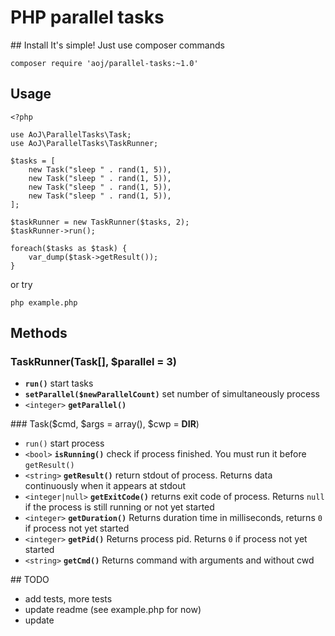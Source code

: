 # PHP parallel tasks

## Install
It's simple! Just use composer commands

	composer require 'aoj/parallel-tasks:~1.0'

## Usage

	<?php

	use AoJ\ParallelTasks\Task;
	use AoJ\ParallelTasks\TaskRunner;

	$tasks = [
		new Task("sleep " . rand(1, 5)),
		new Task("sleep " . rand(1, 5)),
		new Task("sleep " . rand(1, 5)),
		new Task("sleep " . rand(1, 5)),
	];

	$taskRunner = new TaskRunner($tasks, 2);
	$taskRunner->run();

	foreach($tasks as $task) {
		var_dump($task->getResult());
	}

or try

	php example.php


## Methods

### TaskRunner(Task[], $parallel = 3)
- **`run()`** start tasks
- **`setParallel($newParallelCount)`** set number of simultaneously process
- `<integer>` **`getParallel()`**


### Task($cmd, $args = array(), $cwp = __DIR__)
- `run()` start process
- `<bool>` **`isRunning()`** check if process finished. You must run it before `getResult()`
- `<string>` **`getResult()`** return stdout of process. Returns data continuously when it appears at stdout
- `<integer|null>` **`getExitCode()`** returns exit code of process. Returns `null` if the process is still running or not yet started
- `<integer>` **`getDuration()`** Returns duration time in milliseconds, returns `0` if process not yet started
- `<integer>` **`getPid()`** Returns process pid. Returns `0` if process not yet started
- `<string>` **`getCmd()`** Returns command with arguments and without cwd


## TODO
- add tests, more tests
- update readme (see example.php for now)
- update
